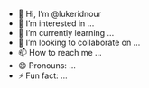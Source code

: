 - 👋 Hi, I’m @lukeridnour
- 👀 I’m interested in ...
- 🌱 I’m currently learning ...
- 💞️ I’m looking to collaborate on ...
- 📫 How to reach me ...
- 😄 Pronouns: ...
- ⚡ Fun fact: ...

<!---
lukeridnour/lukeridnour is a ✨ special ✨ repository because its `README.md` (this file) appears on your GitHub profile.
You can click the Preview link to take a look at your changes.
--->

